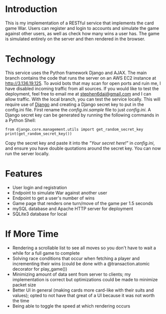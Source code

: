 # Introduction
This is my implementation of a RESTful service that implements the card game War. Users can register and login to accounts and simulate the game against other users, as well as check how many wins a user has. The game is simulated entirely on the server and then rendered in the browser.

# Technology
This service uses the Python framework Django and AJAX. The main branch contains the code that runs the server on an AWS EC2 instance at http://3.136.19.125. To avoid bots that may scan for open ports and ruin me, I have disabled incoming traffic from all sources.
If you would like to test the deployment, feel free to email me at stephen6dai@gmail.com and I can allow traffic.
With the local branch, you can test the service locally. This will require use of [Django](https://www.djangoproject.com/) and creating a Django secret key to put in the config.ini file. First rename the *config.ini.sample* file to just *config.ini*. A Django secret key can be generated by running the following commands in a Python Shell:
```
from django.core.management.utils import get_random_secret_key
print(get_random_secret_key())
```
Copy the secret key and paste it into the *"Your secret here!"* in *config.ini*, and ensure you have double quotations around the secret key.
You can now run the server locally.

# Features
- User login and registration
- Endpoint to simulate War against another user
- Endpoint to get a user's number of wins
- Game page that renders one turn/move of the game per 1.5 seconds
- mySQL database and Apache HTTP server for deployment
- SQLite3 database for local

# If More Time
- Rendering a scrollable list to see all moves so you don't have to wait a while for a full game to complete
- Solving race conditions that occur when fetching a player and incrementing their wins (could be done with a @transaction.atomic decorator for play_game())
- Minimizing amount of data sent from server to clients; my implementation is correct but optimizations could be made to minimize packet size
- Better UI in general (making cards more card-like with their suits and values); opted to not have that great of a UI because it was not worth the time
- Being able to toggle the speed at which rendering occurs
